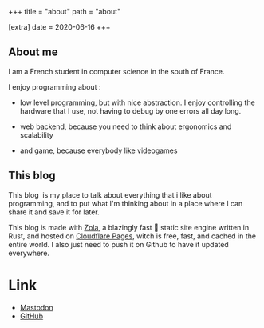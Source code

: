 +++
title = "about"
path = "about"

[extra]
date = 2020-06-16
+++

## About me

I am a French student in computer science in the south of France.

I enjoy programming about :

- low level programming, but with nice abstraction. I enjoy controlling the hardware that I use, not having to debug by one errors all day long.

- web backend, because you need to think about ergonomics and scalability

- and game, because everybody like videogames

## This blog

This blog  is my place to talk about everything that i like about programming, and to put what I'm thinking about in a place where I can share it and save it for later.

This blog is made with [Zola](https://www.getzola.org/), a blazingly fast 🚀 static site engine written in Rust, and hosted on [Cloudflare Pages](https://pages.cloudflare.com/), witch is free, fast, and cached in the entire world. I also just need to push it on Github to have it updated everywhere.

# Link

- [Mastodon](https://fosstodon.org/@MrTsunami4)
- [GitHub](https://github.com/MrTsunami4) 
